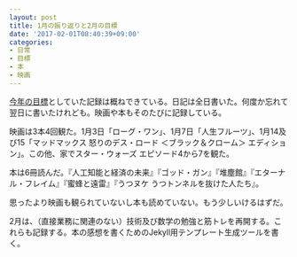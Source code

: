```yaml
---
layout: post
title: 1月の振り返りと2月の目標
date: '2017-02-01T08:40:39+09:00'
categories:
- 日常
- 目標
- 本
- 映画
---
```


[今年の目標](https://skoji.jp/movabletype/2017/01/new-years-resolution.html)としていた記録は概ねできている。日記は全日書いた。何度か忘れて翌日に書いたけれども。映画や本もそのたびに記録している。

映画は3本4回観た。1月3日「ローグ・ワン」、1月7日「人生フルーツ」、1月14及び15「マッドマックス 怒りのデス・ロード ＜ブラック＆クローム＞ エディション」。この他、家でスター・ウォーズ エピソード4から7を観た。

本は6冊読んだ。『人工知能と経済の未来』『ゴッド・ガン』『堆塵館』『エターナル・フレイム』『蜜蜂と遠雷』『うつヌケ うつトンネルを抜けた人たち』。

思ったより映画も観られていないし本も読めていない。もう少しいけるはずだ。

2月は、（直接業務に関連のない）技術及び数学の勉強と筋トレを再開する。これらも記録する。本の感想を書くためのJekyll用テンプレート生成ツールを書く。


